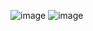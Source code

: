 ![image](https://github.com/user-attachments/assets/33075675-f1f7-487e-b891-80a6896a3e74)
![image](https://github.com/user-attachments/assets/2fb250db-bb30-4f57-b145-8a1bd046db13)
